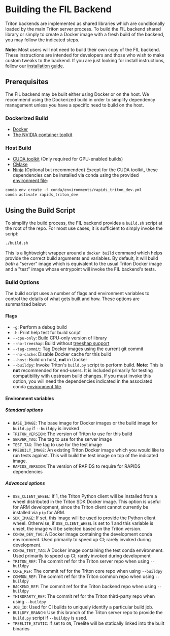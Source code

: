 <!--
# Copyright (c) 2022, NVIDIA CORPORATION. All rights reserved.
#
# Redistribution and use in source and binary forms, with or without
# modification, are permitted provided that the following conditions
# are met:
#  * Redistributions of source code must retain the above copyright
#    notice, this list of conditions and the following disclaimer.
#  * Redistributions in binary form must reproduce the above copyright
#    notice, this list of conditions and the following disclaimer in the
#    documentation and/or other materials provided with the distribution.
#  * Neither the name of NVIDIA CORPORATION nor the names of its
#    contributors may be used to endorse or promote products derived
#    from this software without specific prior written permission.
#
# THIS SOFTWARE IS PROVIDED BY THE COPYRIGHT HOLDERS ``AS IS'' AND ANY
# EXPRESS OR IMPLIED WARRANTIES, INCLUDING, BUT NOT LIMITED TO, THE
# IMPLIED WARRANTIES OF MERCHANTABILITY AND FITNESS FOR A PARTICULAR
# PURPOSE ARE DISCLAIMED.  IN NO EVENT SHALL THE COPYRIGHT OWNER OR
# CONTRIBUTORS BE LIABLE FOR ANY DIRECT, INDIRECT, INCIDENTAL, SPECIAL,
# EXEMPLARY, OR CONSEQUENTIAL DAMAGES (INCLUDING, BUT NOT LIMITED TO,
# PROCUREMENT OF SUBSTITUTE GOODS OR SERVICES; LOSS OF USE, DATA, OR
# PROFITS; OR BUSINESS INTERRUPTION) HOWEVER CAUSED AND ON ANY THEORY
# OF LIABILITY, WHETHER IN CONTRACT, STRICT LIABILITY, OR TORT
# (INCLUDING NEGLIGENCE OR OTHERWISE) ARISING IN ANY WAY OUT OF THE USE
# OF THIS SOFTWARE, EVEN IF ADVISED OF THE POSSIBILITY OF SUCH DAMAGE.
-->

# Building the FIL Backend
Triton backends are implemented as shared libraries which are conditionally
loaded by the main Triton server process. To build the FIL backend shared
library or simply to create a Docker image with a fresh build of the backend,
you may follow the indicated steps.

**Note**: Most users will not need to build their own copy of the FIL backend.
These instructions are intended for developers and those who wish to make
custom tweaks to the backend. If you are just looking for install instructions,
follow our [installation guide](docs/install.md).

## Prerequisites
The FIL backend may be built either using Docker or on the host. We
recommend using the Dockerized build in order to simplify dependency management
unless you have a specific need to build on the host.

### Dockerized Build
- [Docker](https://docs.docker.com/get-docker/)
- [The NVIDIA container toolkit](https://docs.nvidia.com/datacenter/cloud-native/container-toolkit/install-guide.html#docker)

### Host Build
- [CUDA toolkit](https://docs.nvidia.com/datacenter/cloud-native/container-toolkit/install-guide.html#docker) (Only required for GPU-enabled builds)
- [CMake](https://cmake.org/install/)
- [Ninja](https://ninja-build.org/) (Optional but recommended)
Except for the CUDA toolkit, these dependencies can be installed via conda using the provided
[environment
file](https://github.com/triton-inference-server/fil_backend/blob/main/conda/environments/rapids_triton_dev.yml):

```bash
conda env create -f conda/environments/rapids_triton_dev.yml
conda activate rapids_triton_dev
```


## Using the Build Script
To simplify the build process, the FIL backend provides a `build.sh` script at
the root of the repo. For most use cases, it is sufficient to simply
invoke the script:

```bash
./build.sh
```

This is a lightweight wrapper around a `docker build` command which helps
provide the correct build arguments and variables. By default, it will build
*both* a "server" image which is equivalent to the usual Triton Docker image
and a "test" image whose entrypoint will invoke the FIL backend's tests.

### Build Options
The build script uses a number of flags and environment variables to
control the details of what gets built and how. These options are
summarized below:

#### Flags
- `-g`: Perform a debug build
- `-h`: Print help test for build script
- `--cpu-only`: Build CPU-only version of library
- `--no-treeshap`: Build without [treeshap
  support](https://github.com/triton-inference-server/fil_backend/blob/main/conda/environments/rapids_triton_dev.yml)
- `--tag-commit`: Tag Docker images using the current git commit
- `--no-cache`: Disable Docker cache for this build
- `--host`: Build on host, **not** in Docker
- `--buildpy`: Invoke Triton's `build.py` script to perform build.
  **Note:** This is **not** recommended for end-users. It is included
  primarily for testing compatibility with upstream build changes. If you must
  invoke this option, you will need the dependencies indicated in the
  associated conda [environment file](https://github.com/triton-inference-server/fil_backend/blob/main/conda/environments/buildpy.yml).

#### Environment variables
##### Standard options
- `BASE_IMAGE`: The base image for Docker images or the build image for
  `build.py` if `--buildpy` is invoked
- `TRITON_VERSION`: The version of Triton to use for this build
- `SERVER_TAG`: The tag to use for the server image
- `TEST_TAG`: The tag to use for the test image
- `PREBUILT_IMAGE`: An existing Triton Docker image which you would like to
  run tests against. This will build the test image on top of the indicated
  image.
- `RAPIDS_VERSION`: The version of RAPIDS to require for RAPIDS
  dependencies
##### Advanced options
- `USE_CLIENT_WHEEL`: If 1, the Triton Python client will be
  installed from a wheel distributed in the Triton SDK Docker image. This
  option is useful for ARM development, since the Triton client cannot
  currently be installed via `pip` for ARM.
- `SDK_IMAGE`: If set, this image will be used to provide the
  Python client wheel. Otherwise, if `USE_CLIENT_WHEEL` is set to 1 and this
  variable is unset, the image will be selected based on the Triton
  version.
- `CONDA_DEV_TAG`: A Docker image containing the development conda
  environment. Used primarily to speed up CI; rarely invoked during
  development.
- `CONDA_TEST_TAG`: A Docker image containing the test conda
  environment. Used primarily to speed up CI; rarely invoked during development
- `TRITON_REF`: The commit ref for the Triton server repo when using
  `--buildpy`
- `CORE_REF`: The commit ref for the Triton core repo when using
  `--buildpy`
- `COMMON_REF`: The commit ref for the Triton common repo when using
  `--buildpy`
- `BACKEND_REF`: The commit ref for the Triton backend repo when using
  `--buildpy`
- `THIRDPARTY_REF`: The commit ref for the Triton third-party repo when using
  `--buildpy`
- `JOB_ID`: Used for CI builds to uniquely identify a particular
  build job.
- `BUILDPY_BRANCH`: Use this branch of the Triton server repo to
  provide the `build.py` script if `--buildpy` is used.
- `TREELITE_STATIC`: if set to `ON`, Treelite will be statically linked into the built binaries
